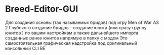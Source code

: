 # Breed-Editor-GUI
Для создания основы (так называемых бридов) под игру Men of War AS 2 Глубокого создание бридов - создание юнита (или сразу группу юнитов ) по вашим настройкам а также дальнейшего импорта созданных ранее юнитов напрямую в папку с модом Это самостоятельная графическая надстройка под оригинальный консольный CLI BE
